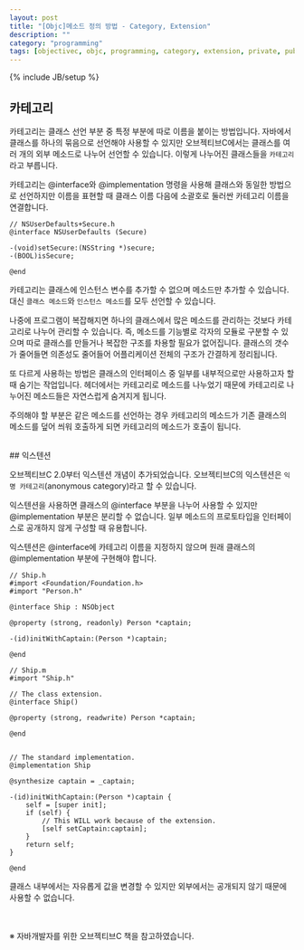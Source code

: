 ```yaml
---
layout: post
title: "[Objc]메소드 정의 방법 - Category, Extension"
description: ""
category: "programming"
tags: [objectivec, objc, programming, category, extension, private, public, interface, implementation, class, instance, 카테고리, 익스텐션]
---
```

{% include JB/setup %}

## 카테고리

카테고리는 클래스 선언 부분 중 특정 부분에 따로 이름을 붙이는 방법입니다. 자바에서 클래스를 하나의 묶음으로 선언해야 사용할 수 있지만 오브젝티브C에서는 클래스를 여러 개의 외부 메소드로 나누어 선언할 수 있습니다. 이렇게 나누어진 클래스들을 `카테고리`라고 부릅니다.

카테고리는 @interface와 @implementation 명령을 사용해 클래스와 동일한 방법으로 선언하지만 이름을 표현할 때 클래스 이름 다음에 소괄호로 둘러싼 카테고리 이름을 연결합니다.
	
	// NSUserDefaults+Secure.h
	@interface NSUserDefaults (Secure)

	-(void)setSecure:(NSString *)secure;
	-(BOOL)isSecure;

	@end

카테고리는 클래스에 인스턴스 변수를 추가할 수 없으며 메소드만 추가할 수 있습니다. 대신 `클래스 메소드`와 `인스턴스 메소드`를 모두 선언할 수 있습니다.

나중에 프로그램이 복잡해지면 하나의 클래스에서 많은 메소드를 관리하는 것보다 카테고리로 나누어 관리할 수 있습니다. 즉, 메소드를 기능별로 각자의 모듈로 구분할 수 있으며 따로 클래스를 만들거나 복잡한 구조를 차용할 필요가 없어집니다. 클래스의 갯수가 줄어들면 의존성도 줄어들어 어플리케이션 전체의 구조가 간결하게 정리됩니다.

또 다르게 사용하는 방법은 클래스의 인터페이스 중 일부를 내부적으로만 사용하고자 할 때 숨기는 작업입니다. 헤더에서는 카테고리로 메소드를 나누었기 때문에 카테고리로 나누어진 메소드들은 자연스럽게 숨겨지게 됩니다. 

주의해야 할 부분은 같은 메소드를 선언하는 경우 카테고리의 메소드가 기존 클래스의 메소드를 덮어 씌워 호출하게 되면 카테고리의 메소드가 호출이 됩니다.

<br/>
## 익스텐션

오브젝티브C 2.0부터 익스텐션 개념이 추가되었습니다. 오브젝티브C의 익스텐션은 `익명 카테고리`(anonymous category)라고 할 수 있습니다.

익스텐션을 사용하면 클래스의 @interface 부분을 나누어 사용할 수 있지만 @implementation 부분은 분리할 수 없습니다. 일부 메소드의 프로토타입을 인터페이스로 공개하지 않게 구성할 때 유용합니다.

익스텐션은 @interface에 카테고리 이름을 지정하지 않으며 원래 클래스의 @implementation 부분에 구현해야 합니다.


	// Ship.h
	#import <Foundation/Foundation.h>
	#import "Person.h"
	 
	@interface Ship : NSObject
	 
	@property (strong, readonly) Person *captain;
	 
	-(id)initWithCaptain:(Person *)captain;
	 
	@end

	// Ship.m
	#import "Ship.h"
	 
	// The class extension.
	@interface Ship()
	 
	@property (strong, readwrite) Person *captain;
	 
	@end
	 
	 
	// The standard implementation.
	@implementation Ship
	 
	@synthesize captain = _captain;
	 
	-(id)initWithCaptain:(Person *)captain {
	    self = [super init];
	    if (self) {
	        // This WILL work because of the extension.
	        [self setCaptain:captain];
	    }
	    return self;
	}
	 
	@end


클래스 내부에서는 자유롭게 값을 변경할 수 있지만 외부에서는 공개되지 않기 때문에 사용할 수 없습니다.

<br/><br/>※ 자바개발자를 위한 오브젝티브C 책을 참고하였습니다.